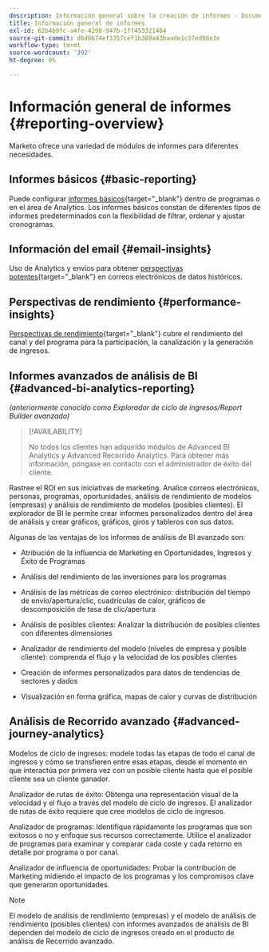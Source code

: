 ```yaml
---
description: Información general sobre la creación de informes - Documentos de Marketo - Documentación del producto
title: Información general de informes
exl-id: 62b4b9fc-a4fe-4298-947b-1ff453321464
source-git-commit: d6d8674ef3357cef1b388a43baade1c57ed98e3e
workflow-type: tm+mt
source-wordcount: '392'
ht-degree: 0%

---
```


# Información general de informes {#reporting-overview}

Marketo ofrece una variedad de módulos de informes para diferentes necesidades.

## Informes básicos {#basic-reporting}

Puede configurar [informes básicos](/help/marketo/product-docs/reporting/basic-reporting/report-types/report-type-overview.md){target=&quot;_blank&quot;} dentro de programas o en el área de Analytics. Los informes básicos constan de diferentes tipos de informes predeterminados con la flexibilidad de filtrar, ordenar y ajustar cronogramas.

## Información del email {#email-insights}

Uso de Analytics y envíos para obtener [perspectivas potentes](/help/marketo/product-docs/reporting/email-insights/email-insights-overview.md){target=&quot;_blank&quot;} en correos electrónicos de datos históricos.

## Perspectivas de rendimiento {#performance-insights}

[Perspectivas de rendimiento](/help/marketo/product-docs/reporting/performance-insights/performance-insights-overview.md){target=&quot;_blank&quot;} cubre el rendimiento del canal y del programa para la participación, la canalización y la generación de ingresos.

## Informes avanzados de análisis de BI {#advanced-bi-analytics-reporting}

_(anteriormente conocido como Explorador de ciclo de ingresos/Report Builder avanzado)_

>[!AVAILABILITY]
>
>No todos los clientes han adquirido módulos de Advanced BI Analytics y Advanced Recorrido Analytics. Para obtener más información, póngase en contacto con el administrador de éxito del cliente.

Rastree el ROI en sus iniciativas de marketing. Analice correos electrónicos, personas, programas, oportunidades, análisis de rendimiento de modelos (empresas) y análisis de rendimiento de modelos (posibles clientes). El explorador de BI le permite crear informes personalizados dentro del área de análisis y crear gráficos, gráficos, giros y tableros con sus datos.

Algunas de las ventajas de los informes de análisis de BI avanzado son:

* Atribución de la influencia de Marketing en Oportunidades, Ingresos y Éxito de Programas

* Análisis del rendimiento de las inversiones para los programas

* Análisis de las métricas de correo electrónico: distribución del tiempo de envío/apertura/clic, cuadrículas de calor, gráficos de descomposición de tasa de clic/apertura

* Análisis de posibles clientes: Analizar la distribución de posibles clientes con diferentes dimensiones

* Analizador de rendimiento del modelo (niveles de empresa y posible cliente): comprenda el flujo y la velocidad de los posibles clientes

* Creación de informes personalizados para datos de tendencias de sectores y dados

* Visualización en forma gráfica, mapas de calor y curvas de distribución

## Análisis de Recorrido avanzado {#advanced-journey-analytics}

Modelos de ciclo de ingresos: modele todas las etapas de todo el canal de ingresos y cómo se transfieren entre esas etapas, desde el momento en que interactúa por primera vez con un posible cliente hasta que el posible cliente sea un cliente ganador.

Analizador de rutas de éxito: Obtenga una representación visual de la velocidad y el flujo a través del modelo de ciclo de ingresos. El analizador de rutas de éxito requiere que cree modelos de ciclo de ingresos.

Analizador de programas: Identifique rápidamente los programas que son exitosos o no y enfoque sus recursos correctamente. Utilice el analizador de programas para examinar y comparar cada coste y cada retorno en detalle por programa o por canal.

Analizador de influencia de oportunidades: Probar la contribución de Marketing midiendo el impacto de los programas y los compromisos clave que generaron oportunidades.

>[!NOTE]
>
>El modelo de análisis de rendimiento (empresas) y el modelo de análisis de rendimiento (posibles clientes) con informes avanzados de análisis de BI dependen del modelo de ciclo de ingresos creado en el producto de análisis de Recorrido avanzado.
